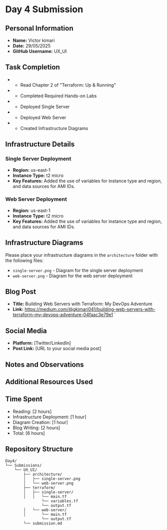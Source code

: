 # Day 4 Submission

## Personal Information
- **Name:** Victor kimari
- **Date:** 29/05/2025
- **GitHub Username:** UX_UI

## Task Completion
- * Read Chapter 2 of "Terraform: Up & Running"
- * Completed Required Hands-on Labs
- * Deployed Single Server
- * Deployed Web Server
- * Created Infrastructure Diagrams

## Infrastructure Details

### Single Server Deployment
- **Region:** us-east-1
- **Instance Type:** t2 micro
- **Key Features:** Added the use of variables for instance type and region, and data sources for AMI IDs.

### Web Server Deployment
- **Region:** us-east-1
- **Instance Type:** t2 micro
- **Key Features:** Added the use of variables for instance type and region, and data sources for AMI IDs.

## Infrastructure Diagrams
Please place your infrastructure diagrams in the `architecture` folder with the following files:
- `single-server.png` - Diagram for the single server deployment
- `web-server.png` - Diagram for the web server deployment

## Blog Post
- **Title:** Building Web Servers with Terraform: My DevOps Adventure
- **Link:** https://medium.com/@gkimari041/building-web-servers-with-terraform-my-devops-adventure-04faac3e79e1 `

## Social Media
- **Platform:** [Twitter/LinkedIn]
- **Post Link:** [URL to your social media post]

## Notes and Observations

## Additional Resources Used


## Time Spent
- Reading: [2 hours]
- Infrastructure Deployment: [1 hour]
- Diagram Creation: [1 hour]
- Blog Writing: [2 hours]
- Total: [6 hours]

## Repository Structure
```
Day4/
└── Submissions/
    └── UX_UI/
        ├── architecture/
        │   ├── single-server.png
        │   └── web-server.png
        ├── terraform/
        │   ├── single-server/
        │   │   └── main.tf
                └── variables.tf
                └── output.tf
        │   └── web-server/
        │       └── main.tf
                └── output.tf
        └── submission.md
``` 



